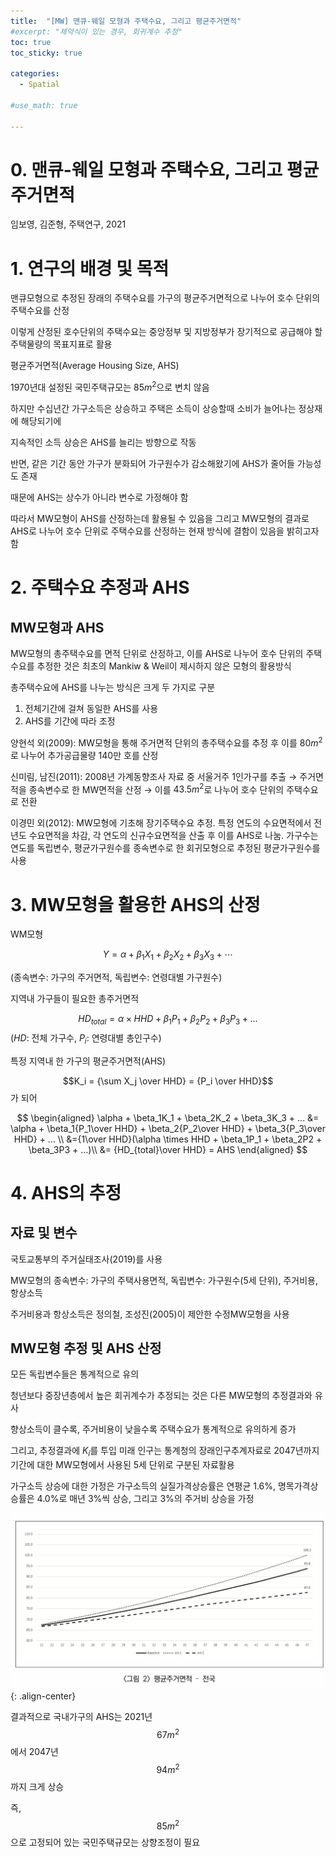 ```yaml
---
title:  "[MW] 맨큐-웨일 모형과 주택수요, 그리고 평균주거면적"
#excerpt: "제약식이 있는 경우, 회귀계수 추정"
toc: true
toc_sticky: true

categories:
  - Spatial

#use_math: true

---
```


# 0. 맨큐-웨일 모형과 주택수요, 그리고 평균주거면적

임보영, 김준형, 주택연구, 2021

# 1. 연구의 배경 및 목적

맨큐모형으로 추정된 장래의 주택수요를 가구의 평균주거면적으로 나누어 호수 단위의 주택수요를 산정

이렇게 산정된 호수단위의 주택수요는 중앙정부 및 지방정부가 장기적으로 공급해야 할 주택물량의 목표지표로 활용

평균주거면적(Average Housing Size, AHS)

1970년대 설정된 국민주택규모는 $85m^2$으로 변치 않음

하지만 수십년간 가구소득은 상승하고 주택은 소득이 상승할때 소비가 늘어나는 정상재에 해당되기에 

지속적인 소득 상승은 AHS를 늘리는 방향으로 작동

반면, 같은 기간 동안 가구가 분화되어 가구원수가 감소해왔기에 AHS가 줄어들 가능성도 존재

때문에 AHS는 상수가 아니라 변수로 가정해야 함

따라서 MW모형이 AHS를 산정하는데 활용될 수 있음을 그리고 MW모형의 결과로 AHS로 나누어 호수 단위로 주택수요를 산정하는 현재 방식에 결함이 있음을 밝히고자 함

# 2. 주택수요 추정과 AHS

## MW모형과 AHS

MW모형의 총주택수요를 면적 단위로 산정하고, 이를 AHS로 나누어 호수 단위의 주택수요를 추정한 것은 최초의 Mankiw & Weil이 제시하지 않은 모형의 활용방식

총주택수요에 AHS를 나누는 방식은 크게 두 가지로 구분

1. 전체기간에 걸쳐 동일한 AHS를 사용
2. AHS를 기간에 따라 조정

양현석 외(2009): MW모형을 통해 주거면적 단위의 총주택수요를 추정 후 이를 $80m^2$로 나누어 추가공급물량 140만 호를 산정

신미림, 남진(2011): 2008년 가계동향조사 자료 중 서울거주 1인가구를 추출 → 주거면적을 종속변수로 한 MW면적을 산정 → 이를 $43.5m^2$로 나누어 호수 단위의 주택수요로 전환

이경민 외(2012): MW모형에 기초해 장기주택수요 추정. 특정 연도의 수요면적에서 전년도 수요면적을 차감, 각 연도의 신규수요면적을 산출 후 이를 AHS로 나눔. 가구수는 연도를 독립변수, 평균가구원수를 종속변수로 한 회귀모형으로 추정된 평균가구원수를 사용

# 3. MW모형을 활용한 AHS의 산정

WM모형

$$Y = \alpha + \beta_1X_1 +\beta_2X_2+\beta_3X_3 + \cdots{} $$ 

(종속변수: 가구의 주거면적, 독립변수: 연령대별 가구원수)

지역내 가구들이 필요한 총주거면적

$$HD_{total} = \alpha \times HHD + \beta_1P_1 + \beta_2P_2 + \beta_3P_3 + ...$$ ($HD$: 전체 가구수, $P_i$: 연령대별 총인구수)

특정 지역내 한 가구의 평균주거면적(AHS)

$$K_i = {\sum X_j \over HHD} = {P_i \over HHD}$$가 되어

$$
\begin{aligned}
\alpha + \beta_1K_1 + \beta_2K_2 + \beta_3K_3 + ... &= \alpha + \beta_1{P_1\over HHD} + \beta_2{P_2\over HHD} + \beta_3{P_3\over HHD} + ... \\ 
&={1\over HHD}(\alpha \times HHD + \beta_1P_1 + \beta_2P2 + \beta_3P3 + ...)\\ 
&= {HD_{total}\over HHD} = AHS
\end{aligned}
$$

# 4. AHS의 추정

## 자료 및 변수

국토교통부의 주거실태조사(2019)를 사용

MW모형의 종속변수: 가구의 주택사용면적, 독립변수: 가구원수(5세 단위), 주거비용, 항상소득

주거비용과 항상소득은 정의철, 조성진(2005)이 제안한 수정MW모형을 사용

## MW모형 추정 및 AHS 산정

모든 독립변수들은 통계적으로 유의

청년보다 중장년층에서 높은 회귀계수가 추정되는 것은 다른 MW모형의 추정결과와 유사

향상소득이 클수록, 주거비용이 낮을수록 주택수요가 통계적으로 유의하게 증가

그리고, 추정결과에 $K_i$를 투입 미래 인구는 통계청의 장래인구추계자료로 2047년까지 기간에 대한 MW모형에서 사용된 5세 단위로 구분된 자료활용

가구소득 상승에 대한 가정은 가구소득의 실질가격상승률은 연평균 1.6%, 명목가격상승률은 4.0%로 매년 3%씩 상승, 그리고 3%의 주거비 상승을 가정

![png](/assets/images/research/mw2.png){: .align-center}


결과적으로 국내가구의 AHS는 2021년 $$67m^2$$에서 2047년 $$94m^2$$까지 크게 상승

즉, $$85m^2$$으로 고정되어 있는 국민주택규모는 상향조정이 필요